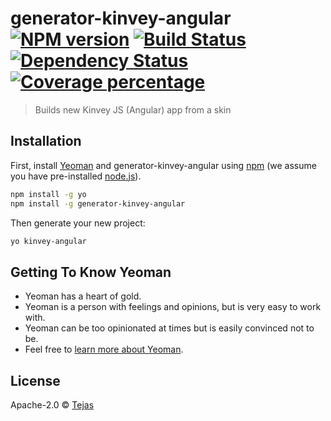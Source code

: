 # generator-kinvey-angular [![NPM version][npm-image]][npm-url] [![Build Status][travis-image]][travis-url] [![Dependency Status][daviddm-image]][daviddm-url] [![Coverage percentage][coveralls-image]][coveralls-url]
> Builds new Kinvey JS (Angular) app from a skin

## Installation

First, install [Yeoman](http://yeoman.io) and generator-kinvey-angular using [npm](https://www.npmjs.com/) (we assume you have pre-installed [node.js](https://nodejs.org/)).

```bash
npm install -g yo
npm install -g generator-kinvey-angular
```

Then generate your new project:

```bash
yo kinvey-angular
```

## Getting To Know Yeoman

 * Yeoman has a heart of gold.
 * Yeoman is a person with feelings and opinions, but is very easy to work with.
 * Yeoman can be too opinionated at times but is easily convinced not to be.
 * Feel free to [learn more about Yeoman](http://yeoman.io/).

## License

Apache-2.0 © [Tejas]()


[npm-image]: https://badge.fury.io/js/generator-kinvey-angular.svg
[npm-url]: https://npmjs.org/package/generator-kinvey-angular
[travis-image]: https://travis-ci.org//generator-kinvey-angular.svg?branch=master
[travis-url]: https://travis-ci.org//generator-kinvey-angular
[daviddm-image]: https://david-dm.org//generator-kinvey-angular.svg?theme=shields.io
[daviddm-url]: https://david-dm.org//generator-kinvey-angular
[coveralls-image]: https://coveralls.io/repos//generator-kinvey-angular/badge.svg
[coveralls-url]: https://coveralls.io/r//generator-kinvey-angular
